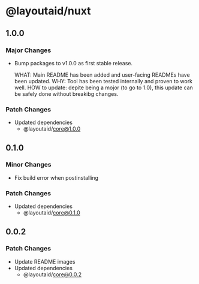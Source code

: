 # @layoutaid/nuxt

## 1.0.0

### Major Changes

- Bump packages to v1.0.0 as first stable release.

  WHAT: Main README has been added and user-facing READMEs have been updated.
  WHY: Tool has been tested internally and proven to work well.
  HOW to update: depite being a mojor (to go to 1.0), this update can be safely done without breakibg changes.

### Patch Changes

- Updated dependencies
  - @layoutaid/core@1.0.0

## 0.1.0

### Minor Changes

- Fix build error when postinstalling

### Patch Changes

- Updated dependencies
  - @layoutaid/core@0.1.0

## 0.0.2

### Patch Changes

- Update README images
- Updated dependencies
  - @layoutaid/core@0.0.2
